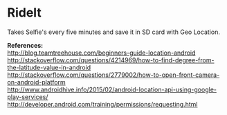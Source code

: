 # RideIt
Takes Selfie's every five minutes and save it in SD card with Geo Location.

<b>References:</b><br/>
http://blog.teamtreehouse.com/beginners-guide-location-android<br/>
http://stackoverflow.com/questions/4214969/how-to-find-degree-from-the-latitude-value-in-android<br/>
http://stackoverflow.com/questions/2779002/how-to-open-front-camera-on-android-platform<br/>
http://www.androidhive.info/2015/02/android-location-api-using-google-play-services/<br/>
http://developer.android.com/training/permissions/requesting.html

